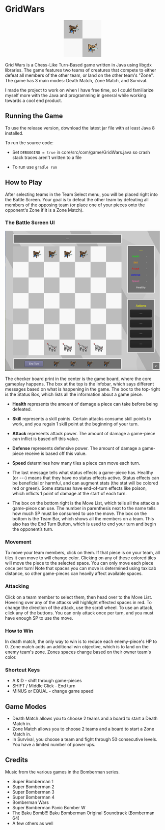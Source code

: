 # GridWars

<p align="center">
<img src=readme-pics/pieceOfBoard.png height="120">
</p>

Grid Wars is a Chess-Like Turn-Based game written in Java using libgdx libraries. The game features two teams of creatures that compete to either defeat all members of the other team, or land on the other team's "Zone". The game has 3 main modes: Death Match, Zone Match, and Survival.

I made the project to work on when I have free time, so I could familiarize myself more with the Java and programming in general while working towards a cool end product.

## Running the Game

To use the release version, download the latest jar file with at least Java 8 installed.

To run the source code:

- Set ```DEBUGGING = true``` in core/src/com/game/GridWars.java so crash stack traces aren't written to a file

- To run use ```gradle run```


## How to Play

After selecting teams in the Team Select menu, you will be placed right into the Battle Screen. Your goal is to defeat the other team by defeating all members of the opposing team (or place one of your pieces onto the opponent's Zone if it is a Zone Match).

### The Battle Screen UI

<p align="center">
<img src=readme-pics/fullwindow.png>
</p>

The checker board print in the center is the game board, where the core gameplay happens. The box at the top is the Infobar, which says different messages based on what is happening in the game. The box to the top-right is the Status Box, which lists all the information about a game piece.

- **Health** represents the amount of damage a piece can take before being defeated.

- **Skill** represents a skill points. Certain attacks consume skill points to work, and you regain 1 skill point at the beginning of your turn.

- **Attack** represents attack power. The amount of damage a game-piece can inflict is based off this value.

- **Defense** represents defensive power. The amount of damage a game-piece receive is based off this value.

- **Speed** determines how many tiles a piece can move each turn.

- The last message tells what status effects a game-piece has. Healthy (or ---) means that they have no status effects active. Status effects can be beneficial or harmful, and can augment stats (the stat will be colored red or green). Some statuses have end-of-turn effects like poison, which inflicts 1 point of damage at the start of each turn.

- The box on the bottom right is the Move List, which tells all the attacks a game-piece can use. The number in parenthesis next to the name tells how much SP must be consumed to use the move. The box on the bottom is the Team Bar, which shows all the members on a team. This also has the End Turn Button, which is used to end your turn and begin the opponent’s turn.

### Movement

To move your team members, click on them. If that piece is on your team, all tiles it can move to will change color. Clicking on any of these colored tiles will move the piece to the selected space. You can only move each piece once per turn! Note that spaces you can move is determined using taxicab distance, so other game-pieces can heavily affect available spaces.

### Attacking

Click on a team member to select them, then head over to the Move List. Hovering over any of the attacks will highlight effected spaces in red. To change the direction of the attack, use the scroll wheel. To use an attack, click any of the buttons. You can only attack once per turn, and you must have enough SP to use the move.

### How to Win

In death match, the only way to win is to reduce each enemy-piece's HP to 0.
Zone match adds an additional win objective, which is to land on the enemy team's zone. Zones spaces change based on their owner team's color. 

### Shortcut Keys

- A & D - shift through game-pieces
- SHIFT / Middle Click - End turn
- MINUS or EQUAL - change game speed

## Game Modes

- Death Match allows you to choose 2 teams and a board to start a Death Match in.
- Zone Match allows you to choose 2 teams and a board to start a Zone Match in.
- In Survival, you choose a team and fight through 50 consecutive levels. You have a limited number of power ups.

## Credits

Music from the various games in the Bomberman series.

- Super Bomberman 1
- Super Bomberman 2
- Super Bomberman 3
- Super Bomberman 4
- Bomberman Wars
- Super Bomberman Panic Bomber W
- The Baku Bomb!!! Baku Bomberman Original Soundtrack (Bomberman 64)
- A few others as well
